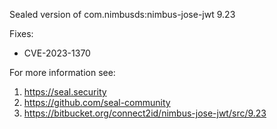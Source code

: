 Sealed version of com.nimbusds:nimbus-jose-jwt 9.23

Fixes:
- CVE-2023-1370

For more information see:
  1. https://seal.security
  2. https://github.com/seal-community
  3. https://bitbucket.org/connect2id/nimbus-jose-jwt/src/9.23

